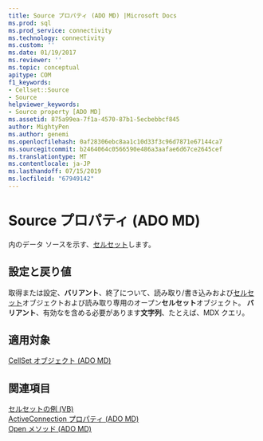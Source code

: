 ```yaml
---
title: Source プロパティ (ADO MD) |Microsoft Docs
ms.prod: sql
ms.prod_service: connectivity
ms.technology: connectivity
ms.custom: ''
ms.date: 01/19/2017
ms.reviewer: ''
ms.topic: conceptual
apitype: COM
f1_keywords:
- Cellset::Source
- Source
helpviewer_keywords:
- Source property [ADO MD]
ms.assetid: 875a99ea-7f1a-4570-87b1-5ecbebbcf845
author: MightyPen
ms.author: genemi
ms.openlocfilehash: 0af28306ebc8aa1c10d33f3c96d7871e67144ca7
ms.sourcegitcommit: b2464064c0566590e486a3aafae6d67ce2645cef
ms.translationtype: MT
ms.contentlocale: ja-JP
ms.lasthandoff: 07/15/2019
ms.locfileid: "67949142"
---
```

# <a name="source-property-ado-md"></a>Source プロパティ (ADO MD)
内のデータ ソースを示す、[セルセット](../../../ado/reference/ado-md-api/cellset-object-ado-md.md)します。  
  
## <a name="settings-and-return-values"></a>設定と戻り値  
 取得または設定、**バリアント**、終了について、読み取り/書き込みおよび[セルセット](../../../ado/reference/ado-md-api/cellset-object-ado-md.md)オブジェクトおよび読み取り専用のオープン**セルセット**オブジェクト。 **バリアント**、有効なを含める必要があります**文字列**、たとえば、MDX クエリ。  
  
## <a name="applies-to"></a>適用対象  
 [CellSet オブジェクト (ADO MD)](../../../ado/reference/ado-md-api/cellset-object-ado-md.md)  
  
## <a name="see-also"></a>関連項目  
 [セルセットの例 (VB)](../../../ado/reference/ado-md-api/cellset-example-vb.md)   
 [ActiveConnection プロパティ (ADO MD)](../../../ado/reference/ado-md-api/activeconnection-property-ado-md.md)   
 [Open メソッド (ADO MD)](../../../ado/reference/ado-md-api/open-method-ado-md.md)
